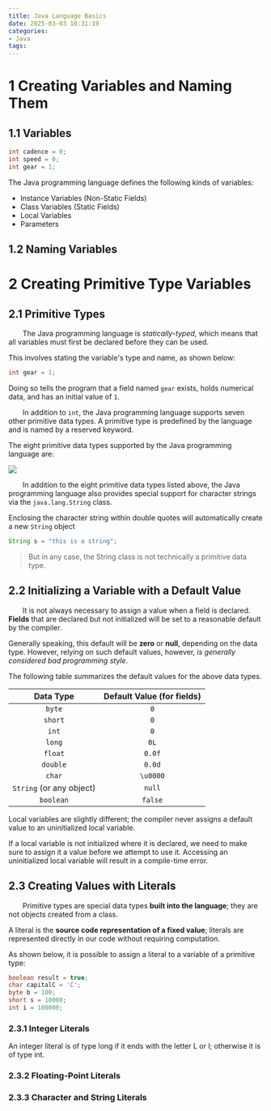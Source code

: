 ```yaml
---
title: Java Language Basics
date: 2025-03-03 10:31:19
categories:
- Java
tags: 
---
```


# 1 Creating Variables and Naming Them

## 1.1 Variables

```java
int cadence = 0;
int speed = 0;
int gear = 1;
```

The Java programming language defines the following kinds of variables:

* Instance Variables (Non-Static Fields)
* Class Variables (Static Fields)
* Local Variables
* Parameters

## 1.2 Naming Variables

# 2 Creating Primitive Type Variables

## 2.1 Primitive Types

&emsp;&emsp;The Java programming language is *statically-typed*, which means that all variables must first be declared before they can be used.

This involves stating the variable's type and name, as shown below:

```java
int gear = 1;
```

Doing so tells the program that a field named `gear` exists, holds numerical data, and has an initial value of `1`. 

&emsp;&emsp;In addition to `int`, the Java programming language supports seven other primitive data types. A primitive type is predefined by the language and is named by a reserved keyword. 

The eight primitive data types supported by the Java programming language are:

<img src="/images/java-8-primitive-datatypes.png">

&emsp;&emsp;In addition to the eight primitive data types listed above, the Java programming language also provides special support for character strings via the `java.lang.String` class.

Enclosing the character string within double quotes will automatically create a new `String` object

```java
String s = "this is a string";
```

> But in any case, the String class is not technically a primitive data type.

## 2.2 Initializing a Variable with a Default Value

&emsp;&emsp;It is not always necessary to assign a value when a field is declared. **Fields** that are declared but not initialized will be set to a reasonable default by the compiler. 

Generally speaking, this default will be **zero** or **null**, depending on the data type. However, relying on such default values, however, *is generally considered bad programming style*.

The following table summarizes the default values for the above data types.

|        Data Type         | Default Value (for fields) |
| :----------------------: | :------------------------: |
|          `byte`          |            `0`             |
|         `short`          |            `0`             |
|          `int`           |            `0`             |
|          `long`          |            `0L`            |
|         `float`          |           `0.0f`           |
|         `double`         |           `0.0d`           |
|          `char`          |          `\u0000`          |
| `String` (or any object) |           `null`           |
|        `boolean`         |          `false`           |

Local variables are slightly different; the compiler never assigns a default value to an uninitialized local variable.

If a local variable is not initialized where it is declared, we need to make sure to assign it a value before we attempt to use it. Accessing an uninitialized local variable will result in a compile-time error.

## 2.3 Creating Values with Literals

&emsp;&emsp;Primitive types are special data types **built into the language**; they are not objects created from a class. 

A literal is the **source code representation of a fixed value**; literals are represented directly in our code without requiring computation. 

As shown below, it is possible to assign a literal to a variable of a primitive type:

```java
boolean result = true;
char capitalC = 'C';
byte b = 100;
short s = 10000;
int i = 100000;
```

### 2.3.1 Integer Literals

An integer literal is of type long if it ends with the letter L or l; otherwise it is of type int.

### 2.3.2 Floating-Point Literals

### 2.3.3 Character and String Literals

